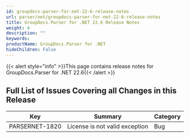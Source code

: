 ```yaml
---
id: groupdocs-parser-for-net-22-6-release-notes
url: parser/net/groupdocs-parser-for-net-22-6-release-notes
title: GroupDocs.Parser for .NET 22.6 Release Notes
weight: 4
description: ""
keywords: 
productName: GroupDocs.Parser for .NET
hideChildren: False
---
```

{{< alert style="info" >}}This page contains release notes for GroupDocs.Parser for .NET 22.6{{< /alert >}}

## Full List of Issues Covering all Changes in this Release

| Key | Summary | Category |
| --- | --- | --- |
| PARSERNET-1820 | License is not valid exception | Bug |